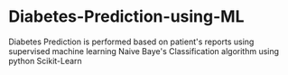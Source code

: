# Diabetes-Prediction-using-ML
Diabetes Prediction is performed based on patient's reports using supervised machine learning Naive Baye's Classification algorithm using python Scikit-Learn
